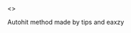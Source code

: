 # <AUTOHIT METHOD>
  
  <<IF U REPOST YOU HAVE TO GIVE CREDITS>>
  
  
  
  Autohit method made by tips and eaxzy

